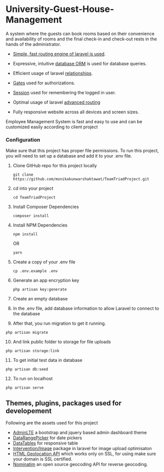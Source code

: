 # University-Guest-House-Management
A system where the guests can book rooms based on their convenience and availability of rooms and the final check-in and check-out rests in the hands of the administrator.

- [Simple, fast routing engine of laravel is used](https://laravel.com/docs/routing).

- Expressive, intuitive [database ORM](https://laravel.com/docs/eloquent) is used for database queries.
- Efficient usage of laravel [relationships](https://laravel.com/docs/7.x/eloquent-relationships).

- [Gates](https://laravel.com/docs/7.x/authorization) used  for authorizations.
- [Session](https://laravel.com/docs/7.x/session) used for remembering the logged in user.
- Optimal usage of laravel [advanced routing](https://laravel.com/docs/4.2/routing)
- Fully responsive website across all devices and screen sizes.

Employee Management System is fast and easy to use and can be customized easily according to client project


### Configuration

Make sure that this project has proper file permissions.
To run this project, you will need to set up a database and  add it to your .env file.
1. Clone GitHub repo for this project locally

	```console
	git clone https://github.com/monikakunwarshaktawat/TeamTriadProject.git
	```

2. cd into your project
	```console
	cd TeamTriadProject
	```
3.  Install Composer Dependencies
	```console
	composer install
	```
4. Install NPM Dependencies
	```console
	npm install 
	```
	OR
	```console
	yarn
	```	

5.  Create a copy of your .env file
	```console
	cp .env.example .env
	```

6.  Generate an app encryption key
	```console
	php artisan key:generate
	```

7.  Create an empty database 

8.  In the .env file, add database information to allow Laravel to connect to the database

9.  After that, you run migration to get it running.

```console
php artisan migrate
```

 10. And link public folder to storage for file uploads

```console
php artisan storage:link
```

11. To get initial test data in database

```console
php artisan db:seed
```
12. To run on localhost

```console
php artisan serve
```



## Themes, plugins, packages used for developement
Following are the assets used for this project
-	[AdminLTE](https://adminlte.io/) a bootstrap and jquery based admin dashboard theme
-	[DataRangePicker](https://www.daterangepicker.com/) for date pickers
-	[DataTables](https://datatables.net/) for responsive table
-	[Intervention/Image](http://image.intervention.io/getting_started/installation) package in laravel for image upload optimisaton
-	[HTML Geolocation API](https://www.w3schools.com/html/html5_geolocation.asp) which works only on SSL, for using make sure your domain is SSL certified.
-	[Nominatim](https://nominatim.org/) an open source geocoding API for reverse geocoding.
